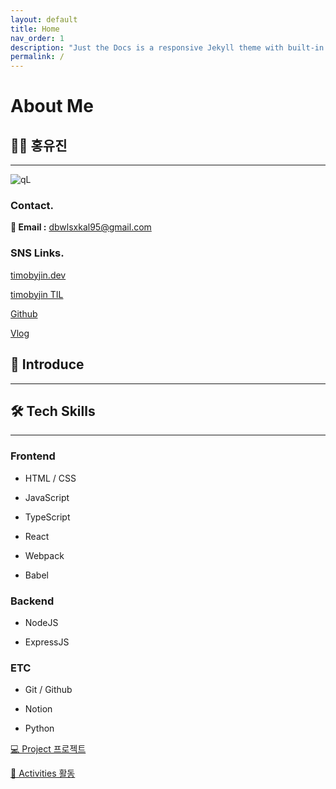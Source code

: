 ```yaml
---
layout: default
title: Home
nav_order: 1
description: "Just the Docs is a responsive Jekyll theme with built-in search that is easily customizable and hosted on GitHub Pages."
permalink: /
---
```

# About Me

## 👨‍💻 홍유진

---

![qL](https://user-images.githubusercontent.com/101804857/231046875-6a5248c3-89ef-4668-94df-cd7aa03f80a3.gif)

### Contact.

**📮 Email :** [dbwlsxkal95@gmail.com](mailto:younho9.choo@gmail.com)

### SNS Links.

[timobyjin.dev](https://www.notion.so/timobyjin-dev-dbe88699964e4ab680978eb2047d7c39)

[timobyjin TIL](https://www.notion.so/timobyjin-TIL-099eac115f544edc95cb41467a025e97)

[Github](https://www.notion.so/Github-fb14699b376f4f478049e3e618413f66)

[Vlog](https://www.notion.so/Vlog-0fd000e8390f47d8912a4c6b0e776ffc)

## 📢 Introduce

---

## 🛠 Tech Skills

---

### Frontend

- HTML / CSS

- JavaScript

- TypeScript

- React

- Webpack

- Babel

### Backend

- NodeJS

- ExpressJS

### ETC

- Git / Github

- Notion

- Python

[💻 Project 프로젝트](https://www.notion.so/dbab829d95af4bc4be4d20bf1117e8b1)

[🚀 Activities 활동](https://www.notion.so/6c499f62d7254f95958285e11c9b7c2d)